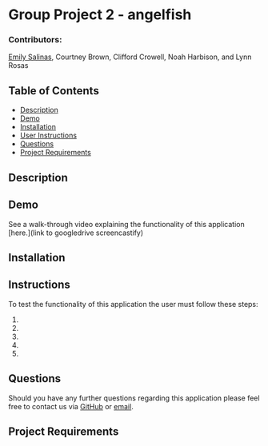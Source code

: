 # Group Project 2 - angelfish
### Contributors:
[Emily Salinas](https://github.com/Emilyrh1058), Courtney Brown, Clifford Crowell, Noah Harbison, and Lynn Rosas
## Table of Contents
-   [Description](#description)
-   [Demo](#demo)
-   [Installation](#installation)
-   [User Instructions](#user-instructions)
-   [Questions](#questions)
-   [Project Requirements](#project-requirements)


## Description


## Demo
See a walk-through video explaining the functionality of this application [here.](link to googledrive screencastify)

## Installation


## Instructions
To test the functionality of this application the user must follow these steps:

  1. 
  2. 
  3. 
  4. 
  5. 
  


## Questions
Should you have any further questions regarding this application please feel free to contact us via [GitHub](https://github.com/Emilyrh1058/Group-Project-2---Angelfish) or [email](mailto:emilyrh1058@gmail.com).

## Project Requirements